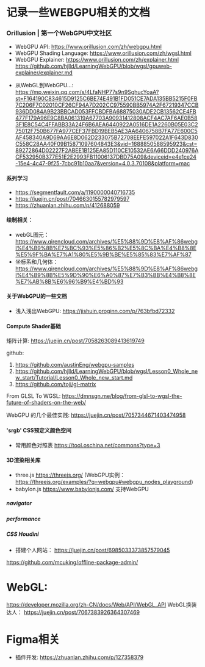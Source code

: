 # 记录一些WEBGPU相关的文档

### Orillusion | 第一个WebGPU中文社区
* WebGPU API:   https://www.orillusion.com/zh/webgpu.html
* WebGPU Shading Language:  https://www.orillusion.com/zh/wgsl.html
* WebGPU Explainer:  https://www.orillusion.com/zh/explainer.html
                     https://github.com/hjlld/LearningWebGPU/blob/wgsl/gpuweb-explainer/explainer.md
<!-- * WebGPU学习系列:    https://zhuanlan.zhihu.com/p/95956384 (讲解文档用的glsl) -->
* 从WebGL到WebGPU...: https://mp.weixin.qq.com/s/4LfaNHP77s9n9SghucYoaA?st=F164190C834615D9125C6BE74E491B1FD051CE7ADA135BB5215F0FB7C206F7C02010CF26CF94A7D202CC975590BB5974A2F67219347CCB936DD084A9B23BBCAD053FFCBDFBA68875030ADE2CB13562CE4FB477F179A96E9C8BA061319A67703A90931412808ACF4AC7AF6AE0B583F1E8C54C4FFABB33A24F6B6AEA6440922A0516DE1A2260B05E03C275012F750B677FA977CEF37FBD19BEB5AE3AA6406758B7FA77E600C5AF458340A9D69AA6E8D062D233075B72708EEFE597022A1F643D830C558C28AA40F09B15871097604843E3&vid=1688850588595923&cst=89272864D02227F2ABEE1B125EA85D110CE10532AE6A66DDD240976ACF532950B377E51E2E2993FB11006137DBD75A09&deviceid=e4e1ce24-15e4-4c47-9f25-7cbc91b10aa7&version=4.0.3.70108&platform=mac



#### 系列学习
* https://segmentfault.com/a/1190000040716735
* https://juejin.cn/post/7046630155782979597
* https://zhuanlan.zhihu.com/p/412688059



#### 绘制相关：
* webGL图元： https://www.qirencloud.com/archives/%E5%88%9D%E8%AF%86webgl%E4%B9%8B%E7%BC%93%E5%86%B2%E5%8C%BA%E4%B8%8E%E5%9F%BA%E7%A1%80%E5%9B%BE%E5%85%83%E7%AF%87
* 坐标系和几何体： https://www.qirencloud.com/archives/%E5%88%9D%E8%AF%86webgl%E4%B9%8B%E5%9D%90%E6%A0%87%E7%B3%BB%E4%B8%8E%E7%AB%8B%E6%96%B9%E4%BD%93


#### 关于WebGPU的一些文档
* 浅入浅出WebGPU: https://jishuin.proginn.com/p/763bfbd72332



#### Compute Shader基础
矩阵计算: https://juejin.cn/post/7058263089413619749



github: 
1) https://github.com/austinEng/webgpu-samples
2) https://github.com/hjlld/LearningWebGPU/blob/wgsl/Lesson0_Whole_new_start/Tutorial/Lesson0_Whole_new_start.md
3) https://github.com/toji/gl-matrix   

From GLSL To WGSL: https://dmnsgn.me/blog/from-glsl-to-wgsl-the-future-of-shaders-on-the-web/

WebGPU 的几个最佳实践: https://juejin.cn/post/7057344671403474958


#### 'srgb' CSS预定义颜色空间
* 常用颜色对照表  https://tool.oschina.net/commons?type=3


#### 3D渲染相关库
* three.js   https://threejs.org/  (WebGPU实例：https://threejs.org/examples/?q=webgpu#webgpu_nodes_playground)
* babylon.js  https://www.babylonjs.com/  支持WebGPU


##### navigator
##### performance
##### CSS Houdini

* 搭建个人网站： https://juejin.cn/post/6985033373857579045



https://github.com/mcuking/offline-package-admin/



# WebGL:
https://developer.mozilla.org/zh-CN/docs/Web/API/WebGL_API
WebGL换装达人： https://juejin.cn/post/7067383926364307469


# Figma相关
* 插件开发:  https://zhuanlan.zhihu.com/p/127358379

